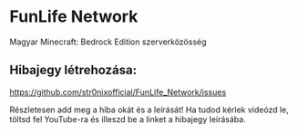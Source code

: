 # FunLife Network
Magyar Minecraft: Bedrock Edition szerverközösség

## Hibajegy létrehozása:
https://github.com/str0nixofficial/FunLife_Network/issues

Részletesen add meg a hiba okát és a leírását! Ha tudod kérlek videózd le, töltsd fel YouTube-ra és illeszd be a linket a hibajegy leírásába.

